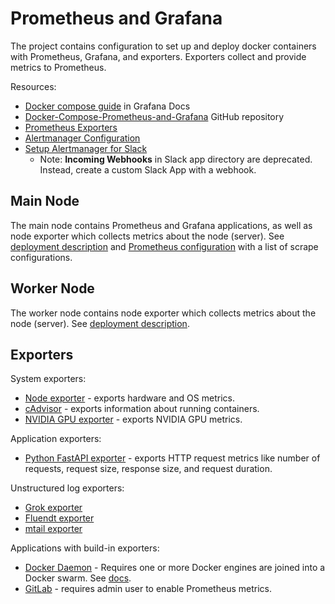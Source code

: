 # Prometheus and Grafana

The project contains configuration to set up and deploy docker containers with Prometheus, Grafana, and exporters.
Exporters collect and provide metrics to Prometheus.

Resources:
* [Docker compose guide](https://grafana.com/docs/grafana-cloud/quickstart/docker-compose-linux/) in Grafana Docs
* [Docker-Compose-Prometheus-and-Grafana](https://github.com/Einsteinish/Docker-Compose-Prometheus-and-Grafana) GitHub repository
* [Prometheus Exporters](https://prometheus.io/docs/instrumenting/exporters/)
* [Alertmanager Configuration](https://prometheus.io/docs/alerting/latest/configuration/)
* [Setup Alertmanager for Slack](https://grafana.com/blog/2020/02/25/step-by-step-guide-to-setting-up-prometheus-alertmanager-with-slack-pagerduty-and-gmail/)
  * Note: **Incoming Webhooks** in Slack app directory are deprecated. Instead, create a custom Slack App with a webhook.  

## Main Node
The main node contains Prometheus and Grafana applications, as well as node exporter
which collects metrics about the node (server).
See [deployment description](./main-node/README.md)
and [Prometheus configuration](./main-node/prometheus/prometheus.yml) with a list of scrape configurations.

## Worker Node
The worker node contains node exporter which collects metrics about the node (server).
See [deployment description](./worker-node/README.md).

## Exporters

System exporters:
* [Node exporter](https://github.com/prometheus/node_exporter) -
exports hardware and OS metrics.
* [cAdvisor](https://github.com/google/cadvisor) -
exports information about running containers.
* [NVIDIA GPU exporter](https://github.com/mindprince/nvidia_gpu_prometheus_exporter) -
exports NVIDIA GPU metrics.

Application exporters:
* [Python FastAPI exporter](https://github.com/trallnag/prometheus-fastapi-instrumentator) -
exports HTTP request metrics like number of requests, request size, response size, and request duration. 

Unstructured log exporters:
* [Grok exporter](https://github.com/fstab/grok_exporter)
* [Fluendt exporter](https://github.com/V3ckt0r/fluentd_exporter)
* [mtail exporter](https://github.com/google/mtail)

Applications with build-in exporters:
* [Docker Daemon](https://docs.docker.com/engine/reference/commandline/dockerd/#daemon-metrics) -
Requires one or more Docker engines are joined into a Docker swarm. See [docs](https://docs.docker.com/config/daemon/prometheus/).
* [GitLab](https://docs.gitlab.com/ee/administration/monitoring/prometheus/gitlab_metrics.html) -
requires admin user to enable Prometheus metrics.
